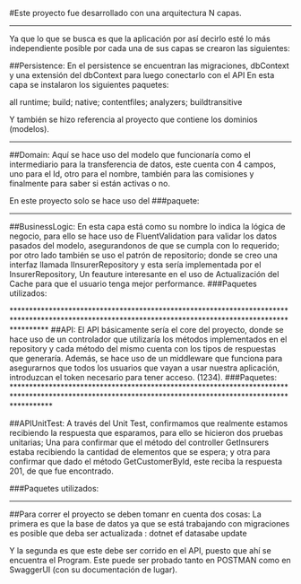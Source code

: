 
#Este proyecto fue desarrollado con una arquitectura N capas. 
*******************************************************
Ya que lo que se busca es que la aplicación por así decirlo esté lo más independiente posible por cada una de sus capas se crearon las siguientes:

##Persistence: En el persistence se encuentran las migraciones, dbContext y una extensión del dbContext para luego conectarlo con el API 
En esta capa se instalaron los siguientes paquetes: 

 <ItemGroup>
    <PackageReference Include="Microsoft.EntityFrameworkCore.Design" Version="6.0.14">
      <PrivateAssets>all</PrivateAssets>
      <IncludeAssets>runtime; build; native; contentfiles; analyzers; buildtransitive</IncludeAssets>
    </PackageReference>
    <PackageReference Include="Microsoft.EntityFrameworkCore.Sqlite" Version="6.0.14" />
  </ItemGroup>
  
 Y también se hizo referencia al proyecto que contiene los dominios (modelos). 
 ****************************************************************************************************************************************
 ##Domain: Aquí se hace uso del modelo que funcionaría como el intermediario para la transferencia de datos,
 este cuenta con 4 campos, uno para el Id, otro para el nombre, también para las comisiones y finalmente para saber si están activas o no. 

 En este proyecto solo se hace uso del 
 ###paquete:
  <ItemGroup>
    <PackageReference Include="Microsoft.EntityFrameworkCore" Version="6.0.14" />
  </ItemGroup>
  
  ***********************************************************************************************************************************
  ##BusinessLogic: En esta capa está como su nombre lo indica la lógica de negocio, para ello se hace uso de FluentValidation para validar
  los datos pasados del modelo, asegurandonos de que se cumpla con lo requerido; por otro lado también se uso el patrón de repositorio; 
  donde se creo una interfaz llamada IInsurerRepository y esta sería implementada por el InsurerRepository, Un feauture interesante en 
  el uso de Actualización del Cache para que el usuario tenga mejor performance. 
  ###Paquetes utilizados: 
  
  <ItemGroup>
    <PackageReference Include="FluentValidation.AspNetCore" Version="11.2.2" />
  </ItemGroup>
  ********************************************************************************************************************************************************
 ##API: El API básicamente sería el core del proyecto, donde se hace uso de un controlador que utilizaría los métodos implementados en el repository 
 y cada método del mismo cuenta con los tipos de respuestas que generaría. Además, se hace uso de un middleware que funciona para asegurarnos que 
 todos los usuarios que vayan a usar nuestra aplicación, introduzcan el token necesario para tener acceso. (1234). 
 ###Paquetes: 
   <ItemGroup>
    <PackageReference Include="Microsoft.AspNetCore.JsonPatch" Version="6.0.14" />
    <PackageReference Include="Swashbuckle.AspNetCore" Version="6.2.3" />
    <PackageReference Include="Swashbuckle.AspNetCore.Swagger" Version="6.5.0" />
  </ItemGroup>
*********************************************************************************************************************************************************
 

 
 ##APIUnitTest: A través del Unit Test, confirmamos que realmente estamos recibiendo la respuesta que esparamos, para ello se hicieron dos pruebas unitarias; 
 Una para confirmar que el método del controller GetInsurers estaba recibiendo la cantidad de elementos que se espera; 
 y otra para confirmar que dado  el método GetCustomerById, este reciba la respuesta 201, de que fue encontrado. 
 
 ###Paquetes utilizados: 
  <PackageReference Include="Moq" Version="4.18.4" />
  ****************************************************************************************************************************************
  ##Para correr el proyecto se deben tomanr en cuenta dos cosas: 
  La primera es que la base de datos ya que se está trabajando con migraciones es posible que deba ser actualizada :
  dotnet ef datasabe update
  
  Y la segunda es que este debe ser corrido en el API, puesto que ahí se encuentra el Program. 
  Este puede ser probado tanto en POSTMAN como en SwaggerUI (con su documentación de lugar). 
 
 
